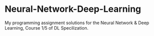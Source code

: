 # Neural-Network-Deep-Learning

My programming assignment solutions for the Neural Network & Deep Learning, Course 1/5 of DL Specilization. 
